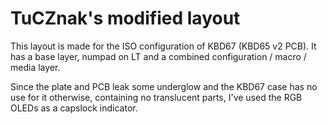 # TuCZnak's modified layout

This layout is made for the ISO configuration of KBD67 (KBD65 v2 PCB).
It has a base layer, numpad on LT and a combined
configuration / macro / media layer.

Since the plate and PCB leak some underglow and the KBD67 case has no use
for it otherwise, containing no translucent parts, I've used the RGB OLEDs
as a capslock indicator.
